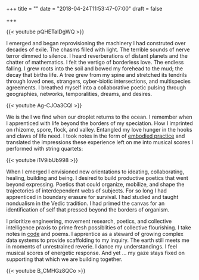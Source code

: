 +++
title = ""
date = "2018-04-24T11:53:47-07:00"
draft = false

+++

{{< youtube pQHETaIDgWQ >}}

I emerged and began reprovisioning the machinery I had construted over decades of exile.
The chasms filled with light. The terrible sounds of nerve terror dimmed to silence. 
I heard reverberations of distant planets and the chatter of mathematics.
I felt the vertigo of borderless love. The endless falling. I grew roots into the soil 
and bowed my forehead to the mud; the decay that births life. A tree grew from my spine 
and stretched its tendrils through loved ones, strangers, cyber-biotic intersections, 
and multispecies agreements. I breathed myself into a collaborative poetic 
pulsing through geographies, networks, temporalities, dreams, and desires.

{{< youtube Ag-CJOa3CQI >}}

We is the I we find when our droplet returns to the ocean. I remember when
I apprenticed with life beyond the borders of my speciation. How I imprinted
on rhizome, spore, flock, and valley. Entangled my love hunger in the hooks
and claws of life need. I took notes in the form of [embodied practice](https://www.youtube.com/user/dancingecologist)
and translated the impressions these experience left on me into musical scores
I performed with string quartets:

{{< youtube i1V9ibUb998 >}}

When I emerged I envisioned new orientations to ideating, collaborating, healing, 
building and being. I desired to build productive poetics that went beyond 
expressing. Poetics that could organize, mobilize, and shape the trajectories of 
interdependent webs of subjects. For so long I had apprenticed in boundary 
erasure for survival. I had studied and taught nondualism in the Vedic tradition. 
I had primed the canvas for an identification of self that pressed beyond the borders of organism. 

I prioritize engineering, movement research, poetics, and collective intelligence 
praxis to prime fresh possiblities of collective flourishing. I take notes 
in [code](https://github.com/SioKCronin/swarmopt) and poems. I apprentice
as a steward of growing complex data systems to provide scaffolding to my inquiry. 
The earth still meets me in moments of unrestrained reverie. I dance my understandings. 
I feel musical scores of energetic response. And yet ... my gaze stays fixed on supporting
that which we are building together.

{{< youtube B_CMHGz8QCo >}}
